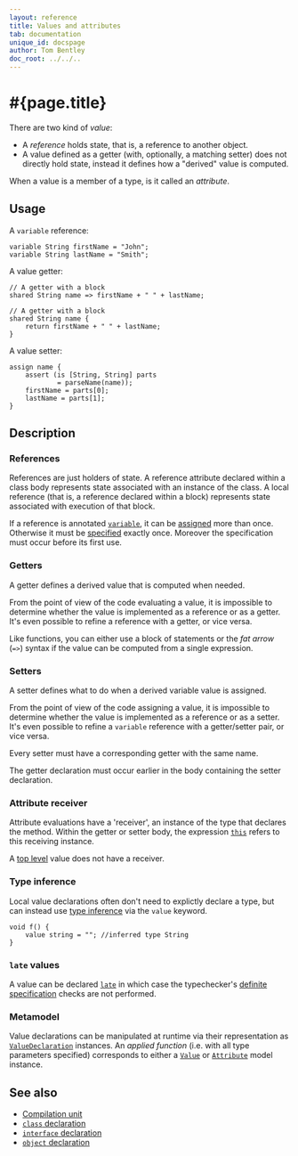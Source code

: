 ```yaml
---
layout: reference
title: Values and attributes
tab: documentation
unique_id: docspage
author: Tom Bentley
doc_root: ../../..
---
```


# #{page.title}

There are two kind of _value_:

- A _reference_ holds state, that is, a reference to another object.
- A value defined as a getter (with, optionally, a matching setter)
  does not directly hold state, instead it defines how a "derived" 
  value is computed.

When a value is a member of a type, is it called an _attribute_.

## Usage 

A `variable` reference:

<!-- id:attr -->
<!-- try: -->
    variable String firstName = "John";
    variable String lastName = "Smith";

A value getter:

<!-- id:attr2 -->
<!-- cat-id: attr -->
<!-- try: -->
    // A getter with a block
    shared String name => firstName + " " + lastName;
    
    // A getter with a block
    shared String name {
        return firstName + " " + lastName;
    }

A value setter:

<!-- cat-id: attr -->
<!-- cat-id: attr2 -->
<!-- cat: String[] parseName(String? name) { throw; } -->
<!-- try: -->
    assign name {
        assert (is [String, String] parts
                = parseName(name));
        firstName = parts[0];
        lastName = parts[1];
    }
    

## Description

### References

References are just holders of state. A reference attribute declared within a 
class body represents state associated with an instance of the class. A local 
reference (that is, a reference declared within a block) represents state 
associated with execution of that block.

If a reference is annotated [`variable`](#{site.urls.apidoc_current}/index.html#variable), 
it can be [assigned](#{page.doc_root}/reference/operator/assign) more than once.
Otherwise it must be [specified](../../statement/specification) exactly once. 
Moreover the specification must occur before its first use.

### Getters

A getter defines a derived value that is computed when needed.

From the point of view of the code evaluating a value, it is impossible to 
determine whether the value is implemented as a reference or as a getter. 
It's even possible to refine a reference with a getter, or vice versa.

Like functions, you can either use a block of statements or the *fat arrow*
(`=>`) syntax if the value can be computed from a single expression.

### Setters

A setter defines what to do when a derived variable value is assigned.

From the point of view of the code assigning a value, it is impossible to 
determine whether the value is implemented as a reference or as a setter. 
It's even possible to refine a `variable` reference with a getter/setter
pair, or vice versa.

Every setter must have a corresponding getter with the same name. 

The getter declaration must occur earlier in the body containing the 
setter declaration.

### Attribute receiver

Attribute evaluations have a 'receiver', an instance of the type that 
declares the method. Within the getter or setter body, the expression 
[`this`](../../expression/self-reference) refers to this receiving 
instance.

A [top level](../type#top_level_declarations) value does not have a 
receiver.

### Type inference

Local value declarations often don't need to explictly declare a type, 
but can instead use [type inference](../type-inference) via the `value` 
keyword.

<!-- try: -->
    void f() {
        value string = ""; //inferred type String
    }

### `late` values

A value can be declared [`late`](../../annotation/late/) in which case the 
typechecker's [definite specification](../../annotation/late/#description) 
checks are not performed. 

### Metamodel

Value declarations can be manipulated at runtime via their representation as
[`ValueDeclaration`](#{site.urls.apidoc_current}/meta/declaration/ValueDeclaration.type.html) 
instances. An *applied function* (i.e. with all type parameters specified) corresponds to 
either a 
[`Value`](#{site.urls.apidoc_current}/meta/model/Value.type.html) or 
[`Attribute`](#{site.urls.apidoc_current}/meta/model/Attribute.type.html) model instance.

## See also

* [Compilation unit](../compilation-unit)
* [`class` declaration](../class)
* [`interface` declaration](../interface)
* [`object` declaration](../object)
